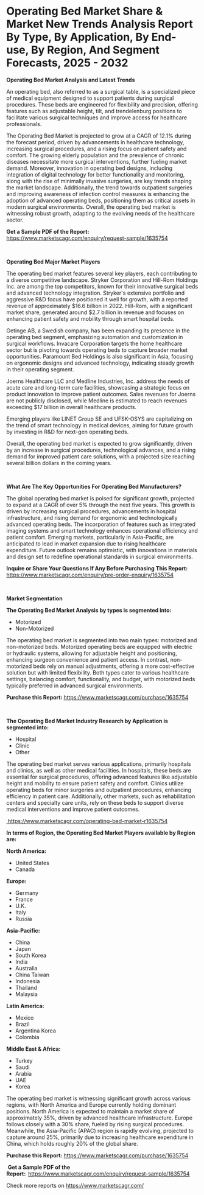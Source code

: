 <p><h1>Operating Bed Market Share & Market New Trends Analysis Report By Type, By Application, By End-use, By Region, And Segment Forecasts, 2025 - 2032</h1></p><p><strong>Operating Bed Market Analysis and Latest Trends</strong></p>
<p><p>An operating bed, also referred to as a surgical table, is a specialized piece of medical equipment designed to support patients during surgical procedures. These beds are engineered for flexibility and precision, offering features such as adjustable height, tilt, and trendelenburg positions to facilitate various surgical techniques and improve access for healthcare professionals.</p><p>The Operating Bed Market is projected to grow at a CAGR of 12.1% during the forecast period, driven by advancements in healthcare technology, increasing surgical procedures, and a rising focus on patient safety and comfort. The growing elderly population and the prevalence of chronic diseases necessitate more surgical interventions, further fueling market demand. Moreover, innovation in operating bed designs, including integration of digital technology for better functionality and monitoring, along with the rise of minimally invasive surgeries, are key trends shaping the market landscape. Additionally, the trend towards outpatient surgeries and improving awareness of infection control measures is enhancing the adoption of advanced operating beds, positioning them as critical assets in modern surgical environments. Overall, the operating bed market is witnessing robust growth, adapting to the evolving needs of the healthcare sector.</p></p>
<p><strong>Get a Sample PDF of the Report:&nbsp;</strong> <a href="https://www.marketscagr.com/enquiry/request-sample/1635754?utm_campaign=3188&utm_medium=2&utm_source=Github&utm_content=ia&utm_term=08042025&utm_id=operating-bed">https://www.marketscagr.com/enquiry/request-sample/1635754</a></p>
<p>&nbsp;</p>
<p><strong>Operating Bed Major Market Players</strong></p>
<p><p>The operating bed market features several key players, each contributing to a diverse competitive landscape. Stryker Corporation and Hill-Rom Holdings Inc. are among the top competitors, known for their innovative surgical beds and advanced technology integration. Stryker's extensive portfolio and aggressive R&D focus have positioned it well for growth, with a reported revenue of approximately $16.6 billion in 2022. Hill-Rom, with a significant market share, generated around $2.7 billion in revenue and focuses on enhancing patient safety and mobility through smart hospital beds.</p><p>Getinge AB, a Swedish company, has been expanding its presence in the operating bed segment, emphasizing automation and customization in surgical workflows. Invacare Corporation targets the home healthcare sector but is pivoting towards operating beds to capture broader market opportunities. Paramount Bed Holdings is also significant in Asia, focusing on ergonomic designs and advanced technology, indicating steady growth in their operating segment.</p><p>Joerns Healthcare LLC and Medline Industries, Inc. address the needs of acute care and long-term care facilities, showcasing a strategic focus on product innovation to improve patient outcomes. Sales revenues for Joerns are not publicly disclosed, while Medline is estimated to reach revenues exceeding $17 billion in overall healthcare products.</p><p>Emerging players like LINET Group SE and UFSK-OSYS are capitalizing on the trend of smart technology in medical devices, aiming for future growth by investing in R&D for next-gen operating beds.</p><p>Overall, the operating bed market is expected to grow significantly, driven by an increase in surgical procedures, technological advances, and a rising demand for improved patient care solutions, with a projected size reaching several billion dollars in the coming years.</p></p>
<p>&nbsp;</p>
<p><strong>What Are The Key Opportunities For Operating Bed Manufacturers?</strong></p>
<p><p>The global operating bed market is poised for significant growth, projected to expand at a CAGR of over 5% through the next five years. This growth is driven by increasing surgical procedures, advancements in hospital infrastructure, and rising demand for ergonomic and technologically advanced operating beds. The incorporation of features such as integrated imaging systems and smart technology enhances operational efficiency and patient comfort. Emerging markets, particularly in Asia-Pacific, are anticipated to lead in market expansion due to rising healthcare expenditure. Future outlook remains optimistic, with innovations in materials and design set to redefine operational standards in surgical environments.</p></p>
<p><strong>Inquire or Share Your Questions If Any Before Purchasing This Report:</strong> <a href="https://www.marketscagr.com/enquiry/pre-order-enquiry/1635754?utm_campaign=3188&utm_medium=2&utm_source=Github&utm_content=ia&utm_term=08042025&utm_id=operating-bed">https://www.marketscagr.com/enquiry/pre-order-enquiry/1635754</a></p>
<p>&nbsp;</p>
<p><strong>Market Segmentation</strong></p>
<p><strong>The Operating Bed Market Analysis by types is segmented into:</strong></p>
<p><ul><li>Motorized</li><li>Non-Motorized</li></ul></p>
<p><p>The operating bed market is segmented into two main types: motorized and non-motorized beds. Motorized operating beds are equipped with electric or hydraulic systems, allowing for adjustable height and positioning, enhancing surgeon convenience and patient access. In contrast, non-motorized beds rely on manual adjustments, offering a more cost-effective solution but with limited flexibility. Both types cater to various healthcare settings, balancing comfort, functionality, and budget, with motorized beds typically preferred in advanced surgical environments.</p></p>
<p><strong>Purchase this Report:&nbsp;</strong><a href="https://www.marketscagr.com/purchase/1635754?utm_campaign=3188&utm_medium=2&utm_source=Github&utm_content=ia&utm_term=08042025&utm_id=operating-bed">https://www.marketscagr.com/purchase/1635754</a></p>
<p>&nbsp;</p>
<p><strong>The Operating Bed Market Industry Research by Application is segmented into:</strong></p>
<p><ul><li>Hospital</li><li>Clinic</li><li>Other</li></ul></p>
<p><p>The operating bed market serves various applications, primarily hospitals and clinics, as well as other medical facilities. In hospitals, these beds are essential for surgical procedures, offering advanced features like adjustable height and mobility to ensure patient safety and comfort. Clinics utilize operating beds for minor surgeries and outpatient procedures, enhancing efficiency in patient care. Additionally, other markets, such as rehabilitation centers and specialty care units, rely on these beds to support diverse medical interventions and improve patient outcomes.</p></p>
<p><a href="https://www.marketscagr.com/operating-bed-market-r1635754?utm_campaign=3188&utm_medium=2&utm_source=Github&utm_content=ia&utm_term=08042025&utm_id=operating-bed">&nbsp;https://www.marketscagr.com/operating-bed-market-r1635754</a></p>
<p><strong>In terms of Region, the Operating Bed Market Players available by Region are:</strong></p>
<p>
    <p> <strong> North America: </strong>
        <ul>
            <li>United States</li>
            <li>Canada</li>
        </ul>
        </p> 
    <p> <strong> Europe: </strong>
        <ul>
            <li>Germany</li>
            <li>France</li>
            <li>U.K.</li>
            <li>Italy</li>
            <li>Russia</li>
        </ul>
        </p> 
    <p> <strong> Asia-Pacific: </strong>
        <ul>
            <li>China</li>
            <li>Japan</li>
            <li>South Korea</li>
            <li>India</li>
            <li>Australia</li>
            <li>China Taiwan</li>
            <li>Indonesia</li>
            <li>Thailand</li>
            <li>Malaysia</li>
        </ul>
        </p> 
    <p> <strong> Latin America: </strong>
        <ul>
            <li>Mexico</li>
            <li>Brazil</li>
            <li>Argentina Korea</li>
            <li>Colombia</li>
        </ul>
        </p> 
    <p> <strong> Middle East & Africa: </strong>
        <ul>
            <li>Turkey</li>
            <li>Saudi</li>
            <li>Arabia</li>
            <li>UAE</li>
            <li>Korea</li>
        </ul>
    </p>
    </p>
<p><p>The operating bed market is witnessing significant growth across various regions, with North America and Europe currently holding dominant positions. North America is expected to maintain a market share of approximately 35%, driven by advanced healthcare infrastructure. Europe follows closely with a 30% share, fueled by rising surgical procedures. Meanwhile, the Asia-Pacific (APAC) region is rapidly evolving, projected to capture around 25%, primarily due to increasing healthcare expenditure in China, which holds roughly 20% of the global share.</p></p>
<p><strong>Purchase this Report: </strong><a href="https://www.marketscagr.com/purchase/1635754?utm_campaign=3188&utm_medium=2&utm_source=Github&utm_content=ia&utm_term=08042025&utm_id=operating-bed">https://www.marketscagr.com/purchase/1635754</a></p>
<p>&nbsp;<strong>Get a Sample PDF of the Report:&nbsp;&nbsp;</strong><a href="https://www.marketscagr.com/enquiry/request-sample/1635754?utm_campaign=3188&utm_medium=2&utm_source=Github&utm_content=ia&utm_term=08042025&utm_id=operating-bed">https://www.marketscagr.com/enquiry/request-sample/1635754</a></p>
<p><strong></strong></p>
<p>Check more reports on <a href="https://www.marketscagr.com/?utm_campaign=3188&utm_medium=2&utm_source=Github&utm_content=ia&utm_term=08042025&utm_id=operating-bed">https://www.marketscagr.com/</a></p>